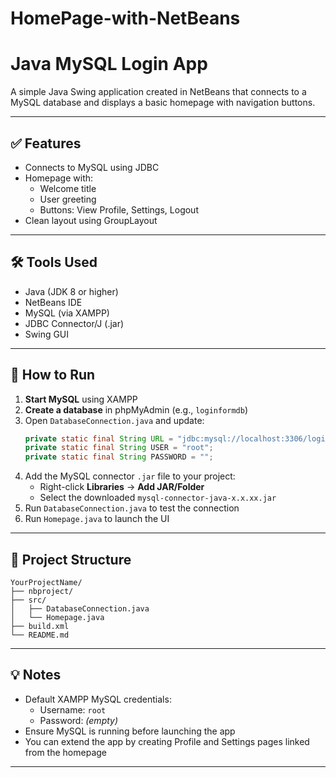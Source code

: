 # HomePage-with-NetBeans

# Java MySQL Login App

A simple Java Swing application created in NetBeans that connects to a MySQL database and displays a basic homepage with navigation buttons.

---

## ✅ Features

- Connects to MySQL using JDBC
- Homepage with:
  - Welcome title
  - User greeting
  - Buttons: View Profile, Settings, Logout
- Clean layout using GroupLayout

---

## 🛠 Tools Used

- Java (JDK 8 or higher)
- NetBeans IDE
- MySQL (via XAMPP)
- JDBC Connector/J (.jar)
- Swing GUI

---

## 🚀 How to Run

1. **Start MySQL** using XAMPP
2. **Create a database** in phpMyAdmin (e.g., `loginformdb`)
3. Open `DatabaseConnection.java` and update:
   ```java
   private static final String URL = "jdbc:mysql://localhost:3306/loginformdb?useSSL=false&allowPublicKeyRetrieval=true";
   private static final String USER = "root";
   private static final String PASSWORD = "";
   ```
4. Add the MySQL connector `.jar` file to your project:
   - Right-click **Libraries** → **Add JAR/Folder**
   - Select the downloaded `mysql-connector-java-x.x.xx.jar`
5. Run `DatabaseConnection.java` to test the connection
6. Run `Homepage.java` to launch the UI

---

## 📁 Project Structure

```
YourProjectName/
├── nbproject/
├── src/
│   ├── DatabaseConnection.java
│   └── Homepage.java
├── build.xml
└── README.md
```

---

## 💡 Notes

- Default XAMPP MySQL credentials:
  - Username: `root`
  - Password: *(empty)*
- Ensure MySQL is running before launching the app
- You can extend the app by creating Profile and Settings pages linked from the homepage

---

